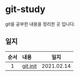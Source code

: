 # git-study
git을 공부한 내용을 정리한 곳 입니다.


## 일지
|순서|내용|일지|
|:-----:|:------|:----:
|1|[git init](https://github.com/jang010505/git-study/blob/main/git-init.md)|2021.02.14|
